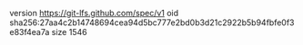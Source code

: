 version https://git-lfs.github.com/spec/v1
oid sha256:27aa4c2b14748694cea94d5bc777e2bd0b3d21c2922b5b94fbfe0f3e83f4ea7a
size 1546
